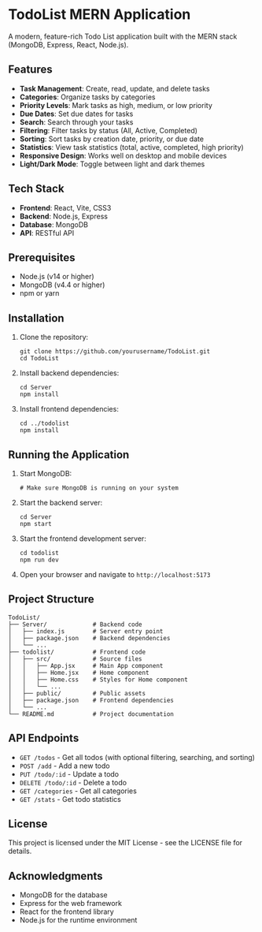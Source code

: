 # TodoList MERN Application

A modern, feature-rich Todo List application built with the MERN stack (MongoDB, Express, React, Node.js).

## Features

- **Task Management**: Create, read, update, and delete tasks
- **Categories**: Organize tasks by categories
- **Priority Levels**: Mark tasks as high, medium, or low priority
- **Due Dates**: Set due dates for tasks
- **Search**: Search through your tasks
- **Filtering**: Filter tasks by status (All, Active, Completed)
- **Sorting**: Sort tasks by creation date, priority, or due date
- **Statistics**: View task statistics (total, active, completed, high priority)
- **Responsive Design**: Works well on desktop and mobile devices
- **Light/Dark Mode**: Toggle between light and dark themes

## Tech Stack

- **Frontend**: React, Vite, CSS3
- **Backend**: Node.js, Express
- **Database**: MongoDB
- **API**: RESTful API

## Prerequisites

- Node.js (v14 or higher)
- MongoDB (v4.4 or higher)
- npm or yarn

## Installation

1. Clone the repository:
   ```
   git clone https://github.com/yourusername/TodoList.git
   cd TodoList
   ```

2. Install backend dependencies:
   ```
   cd Server
   npm install
   ```

3. Install frontend dependencies:
   ```
   cd ../todolist
   npm install
   ```

## Running the Application

1. Start MongoDB:
   ```
   # Make sure MongoDB is running on your system
   ```

2. Start the backend server:
   ```
   cd Server
   npm start
   ```

3. Start the frontend development server:
   ```
   cd todolist
   npm run dev
   ```

4. Open your browser and navigate to `http://localhost:5173`

## Project Structure

```
TodoList/
├── Server/             # Backend code
│   ├── index.js        # Server entry point
│   ├── package.json    # Backend dependencies
│   └── ...
├── todolist/           # Frontend code
│   ├── src/            # Source files
│   │   ├── App.jsx     # Main App component
│   │   ├── Home.jsx    # Home component
│   │   ├── Home.css    # Styles for Home component
│   │   └── ...
│   ├── public/         # Public assets
│   ├── package.json    # Frontend dependencies
│   └── ...
└── README.md           # Project documentation
```

## API Endpoints

- `GET /todos` - Get all todos (with optional filtering, searching, and sorting)
- `POST /add` - Add a new todo
- `PUT /todo/:id` - Update a todo
- `DELETE /todo/:id` - Delete a todo
- `GET /categories` - Get all categories
- `GET /stats` - Get todo statistics

## License

This project is licensed under the MIT License - see the LICENSE file for details.

## Acknowledgments

- MongoDB for the database
- Express for the web framework
- React for the frontend library
- Node.js for the runtime environment 